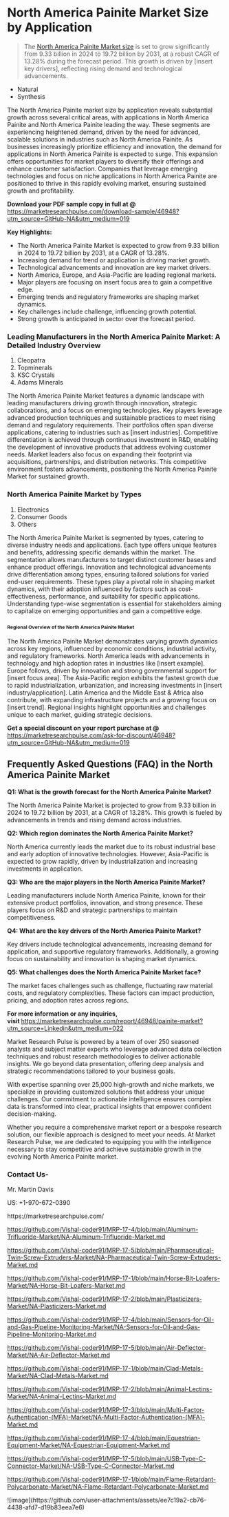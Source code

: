 <h1>North America Painite Market&nbsp;Size by Application</h1><blockquote><p>The <a href="https://marketresearchpulse.com/download-sample/46948?utm_source=GitHub-NA&amp;utm_medium=019">North America Painite Market size</a> is set to grow significantly from 9.33 billion in 2024 to 19.72 billion by 2031, at a robust CAGR of 13.28% during the forecast period. This growth is driven by [insert key drivers], reflecting rising demand and technological advancements.</p></blockquote><ul><li>Natural<li> Synthesis</li></ul><p>The North America Painite market size by application reveals substantial growth across several critical areas, with applications in North America Painite and North America Painite leading the way. These segments are experiencing heightened demand, driven by the need for advanced, scalable solutions in industries such as North America Painite. As businesses increasingly prioritize efficiency and innovation, the demand for applications in North America Painite is expected to surge. This expansion offers opportunities for market players to diversify their offerings and enhance customer satisfaction. Companies that leverage emerging technologies and focus on niche applications in North America Painite are positioned to thrive in this rapidly evolving market, ensuring sustained growth and profitability.</p><p><strong>Download your PDF sample copy in full at @ </strong><a href="https://marketresearchpulse.com/download-sample/46948?utm_source=GitHub-NA&amp;utm_medium=019">https://marketresearchpulse.com/download-sample/46948?utm_source=GitHub-NA&amp;utm_medium=019</a></p><p><strong>Key Highlights: </strong></p><ul><li>The North America Painite Market is expected to grow from 9.33 billion in 2024 to 19.72 billion by 2031, at a CAGR of 13.28%.</li><li>Increasing demand for trend or application is driving market growth.</li><li>Technological advancements and innovation are key market drivers.</li><li>North America, Europe, and Asia-Pacific are leading regional markets.</li><li>Major players are focusing on insert focus area to gain a competitive edge.</li><li>Emerging trends and regulatory frameworks are shaping market dynamics.</li><li>Key challenges include challenge, influencing growth potential.</li><li>Strong growth is anticipated in sector over the forecast period.</li></ul><h3>Leading Manufacturers in the North America Painite Market: A Detailed Industry Overview</h3><ol><li>Cleopatra</li><li>Topminerals</li><li>KSC Crystals</li><li>Adams Minerals</li></ol><div class="flex max-w-full flex-col flex-grow"><div class="min-h-8 text-message flex w-full flex-col items-end gap-2 whitespace-normal break-words [.text-message+&amp;]:mt-5" dir="auto" data-message-author-role="assistant" data-message-id="fd8432e4-4910-450d-b182-61b7bfb0a01f" data-message-model-slug="gpt-4o"><div class="flex w-full flex-col gap-1 empty:hidden first:pt-[3px]"><div class="markdown prose w-full break-words dark:prose-invert light"><p>The North America Painite Market features a dynamic landscape with leading manufacturers driving growth through innovation, strategic collaborations, and a focus on emerging technologies. Key players leverage advanced production techniques and sustainable practices to meet rising demand and regulatory requirements. Their portfolios often span diverse applications, catering to industries such as [insert industries]. Competitive differentiation is achieved through continuous investment in R&amp;D, enabling the development of innovative products that address evolving customer needs. Market leaders also focus on expanding their footprint via acquisitions, partnerships, and distribution networks. This competitive environment fosters advancements, positioning the North America Painite Market for sustained growth.</p></div></div></div></div><h3>North America Painite Market by Types</h3><ol><li>Electronics<li> Consumer Goods<li> Others</li></ol><div class="flex max-w-full flex-col flex-grow"><div class="min-h-8 text-message flex w-full flex-col items-end gap-2 whitespace-normal break-words [.text-message+&amp;]:mt-5" dir="auto" data-message-author-role="assistant" data-message-id="084470be-0bb7-4664-bddf-5156b4f41249" data-message-model-slug="gpt-4o-mini"><div class="flex w-full flex-col gap-1 empty:hidden first:pt-[3px]"><div class="markdown prose w-full break-words dark:prose-invert light"><p>The North America Painite Market is segmented by types, catering to diverse industry needs and applications. Each type offers unique features and benefits, addressing specific demands within the market. The segmentation allows manufacturers to target distinct customer bases and enhance product offerings. Innovation and technological advancements drive differentiation among types, ensuring tailored solutions for varied end-user requirements. These types play a pivotal role in shaping market dynamics, with their adoption influenced by factors such as cost-effectiveness, performance, and suitability for specific applications. Understanding type-wise segmentation is essential for stakeholders aiming to capitalize on emerging opportunities and gain a competitive edge.</p></div></div></div></div><h3><span style="font-size: 11px;">Regional Overview of the North America Painite Market</span></h3><div class="flex max-w-full flex-col flex-grow"><div class="min-h-8 text-message flex w-full flex-col items-end gap-2 whitespace-normal break-words [.text-message+&amp;]:mt-5" dir="auto" data-message-author-role="assistant" data-message-id="e9038762-ce64-4e30-91c9-9bd413514231" data-message-model-slug="gpt-4o-mini"><div class="flex w-full flex-col gap-1 empty:hidden first:pt-[3px]"><div class="markdown prose w-full break-words dark:prose-invert light"><p>The North America Painite Market demonstrates varying growth dynamics across key regions, influenced by economic conditions, industrial activity, and regulatory frameworks. North America leads with advancements in technology and high adoption rates in industries like [insert example]. Europe follows, driven by innovation and strong governmental support for [insert focus area]. The Asia-Pacific region exhibits the fastest growth due to rapid industrialization, urbanization, and increasing investments in [insert industry/application]. Latin America and the Middle East &amp; Africa also contribute, with expanding infrastructure projects and a growing focus on [insert trend]. Regional insights highlight opportunities and challenges unique to each market, guiding strategic decisions.</p></div></div></div></div><p><strong>Get a special discount on your report purchase at @ </strong><a href="https://marketresearchpulse.com/ask-for-discount/46948?utm_source=GitHub-NA&amp;utm_medium=019">https://marketresearchpulse.com/ask-for-discount/46948?utm_source=GitHub-NA&amp;utm_medium=019</a></p><h2>Frequently Asked Questions (FAQ) in the North America Painite Market</h2><p><strong>Q1: What is the growth forecast for the North America Painite Market?</strong></p><p>The North America Painite Market is projected to grow from 9.33 billion in 2024 to 19.72 billion by 2031, at a CAGR of 13.28%. This growth is fueled by advancements in trends and rising demand across industries.</p><p><strong>Q2: Which region dominates the North America Painite Market?</strong></p><p>North America currently leads the market due to its robust industrial base and early adoption of innovative technologies. However, Asia-Pacific is expected to grow rapidly, driven by industrialization and increasing investments in application.</p><p><strong>Q3: Who are the major players in the North America Painite Market?</strong></p><p>Leading manufacturers include North America Painite, known for their extensive product portfolios, innovation, and strong presence. These players focus on R&amp;D and strategic partnerships to maintain competitiveness.</p><p><strong>Q4: What are the key drivers of the North America Painite Market?</strong></p><p>Key drivers include technological advancements, increasing demand for application, and supportive regulatory frameworks. Additionally, a growing focus on sustainability and innovation is shaping market dynamics.</p><p><strong>Q5: What challenges does the North America Painite Market face?</strong></p><p>The market faces challenges such as challenge, fluctuating raw material costs, and regulatory complexities. These factors can impact production, pricing, and adoption rates across regions.</p><p><strong>For more information or any inquiries, visit&nbsp;</strong><a href="https://marketresearchpulse.com/report/46948/painite-market?utm_source=Linkedin&utm_medium=022">https://marketresearchpulse.com/report/46948/painite-market?utm_source=Linkedin&utm_medium=022</a></p><p>Market Research Pulse is powered by a team of over 250 seasoned analysts and subject matter experts who leverage advanced data collection techniques and robust research methodologies to deliver actionable insights. We go beyond data presentation, offering deep analysis and strategic recommendations tailored to your business goals.</p><p>With expertise spanning over 25,000 high-growth and niche markets, we specialize in providing customized solutions that address your unique challenges. Our commitment to actionable intelligence ensures complex data is transformed into clear, practical insights that empower confident decision-making.</p><p>Whether you require a comprehensive market report or a bespoke research solution, our flexible approach is designed to meet your needs. At Market Research Pulse, we are dedicated to equipping you with the intelligence necessary to stay competitive and achieve sustainable growth in the evolving North America Painite market.</p><h3><strong>Contact Us-</strong></h3><p>Mr. Martin Davis</p><p>US: +1-970-672-0390</p><p>https://marketresearchpulse.com/</p><p><a href="https://github.com/Vishal-coder91/MRP-17-4/blob/main/Aluminum-Trifluoride-Market/NA-Aluminum-Trifluoride-Market.md">https://github.com/Vishal-coder91/MRP-17-4/blob/main/Aluminum-Trifluoride-Market/NA-Aluminum-Trifluoride-Market.md</a></p><p><a href="https://github.com/Vishal-coder91/MRP-17-5/blob/main/Pharmaceutical-Twin-Screw-Extruders-Market/NA-Pharmaceutical-Twin-Screw-Extruders-Market.md">https://github.com/Vishal-coder91/MRP-17-5/blob/main/Pharmaceutical-Twin-Screw-Extruders-Market/NA-Pharmaceutical-Twin-Screw-Extruders-Market.md</a></p><p><a href="https://github.com/Vishal-coder91/MRP-17-1/blob/main/Horse-Bit-Loafers-Market/NA-Horse-Bit-Loafers-Market.md">https://github.com/Vishal-coder91/MRP-17-1/blob/main/Horse-Bit-Loafers-Market/NA-Horse-Bit-Loafers-Market.md</a></p><p><a href="https://github.com/Vishal-coder91/MRP-17-2/blob/main/Plasticizers-Market/NA-Plasticizers-Market.md">https://github.com/Vishal-coder91/MRP-17-2/blob/main/Plasticizers-Market/NA-Plasticizers-Market.md</a></p><p><a href="https://github.com/Vishal-coder91/MRP-17-4/blob/main/Sensors-for-Oil-and-Gas-Pipeline-Monitoring-Market/NA-Sensors-for-Oil-and-Gas-Pipeline-Monitoring-Market.md">https://github.com/Vishal-coder91/MRP-17-4/blob/main/Sensors-for-Oil-and-Gas-Pipeline-Monitoring-Market/NA-Sensors-for-Oil-and-Gas-Pipeline-Monitoring-Market.md</a></p><p><a href="https://github.com/Vishal-coder91/MRP-17-5/blob/main/Air-Deflector-Market/NA-Air-Deflector-Market.md">https://github.com/Vishal-coder91/MRP-17-5/blob/main/Air-Deflector-Market/NA-Air-Deflector-Market.md</a></p><p><a href="https://github.com/Vishal-coder91/MRP-17-1/blob/main/Clad-Metals-Market/NA-Clad-Metals-Market.md">https://github.com/Vishal-coder91/MRP-17-1/blob/main/Clad-Metals-Market/NA-Clad-Metals-Market.md</a></p><p><a href="https://github.com/Vishal-coder91/MRP-17-2/blob/main/Animal-Lectins-Market/NA-Animal-Lectins-Market.md">https://github.com/Vishal-coder91/MRP-17-2/blob/main/Animal-Lectins-Market/NA-Animal-Lectins-Market.md</a></p><p><a href="https://github.com/Vishal-coder91/MRP-17-3/blob/main/Multi-Factor-Authentication-(MFA)-Market/NA-Multi-Factor-Authentication-(MFA)-Market.md">https://github.com/Vishal-coder91/MRP-17-3/blob/main/Multi-Factor-Authentication-(MFA)-Market/NA-Multi-Factor-Authentication-(MFA)-Market.md</a></p><p><a href="https://github.com/Vishal-coder91/MRP-17-4/blob/main/Equestrian-Equipment-Market/NA-Equestrian-Equipment-Market.md">https://github.com/Vishal-coder91/MRP-17-4/blob/main/Equestrian-Equipment-Market/NA-Equestrian-Equipment-Market.md</a></p><p><a href="https://github.com/Vishal-coder91/MRP-17-5/blob/main/USB-Type-C-Connector-Market/NA-USB-Type-C-Connector-Market.md">https://github.com/Vishal-coder91/MRP-17-5/blob/main/USB-Type-C-Connector-Market/NA-USB-Type-C-Connector-Market.md</a></p><p><a href="https://github.com/Vishal-coder91/MRP-17-1/blob/main/Flame-Retardant-Polycarbonate-Market/NA-Flame-Retardant-Polycarbonate-Market.md">https://github.com/Vishal-coder91/MRP-17-1/blob/main/Flame-Retardant-Polycarbonate-Market/NA-Flame-Retardant-Polycarbonate-Market.md</a></p>
![image](https://github.com/user-attachments/assets/ee7c19a2-cb76-4438-afd7-d19b83eea7e6)
